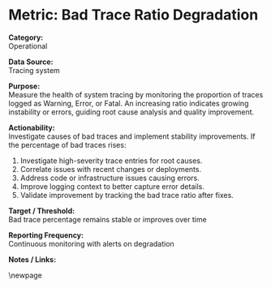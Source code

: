 # Metric: Bad Trace Ratio Degradation

**Category:**  
Operational

**Data Source:**  
Tracing system

**Purpose:**  
Measure the health of system tracing by monitoring the proportion of traces logged as Warning, Error, or Fatal. An increasing ratio indicates growing instability or errors, guiding root cause analysis and quality improvement.

**Actionability:**  
Investigate causes of bad traces and implement stability improvements. If the percentage of bad traces rises:

1. Investigate high-severity trace entries for root causes.
2. Correlate issues with recent changes or deployments.
3. Address code or infrastructure issues causing errors.
4. Improve logging context to better capture error details.
5. Validate improvement by tracking the bad trace ratio after fixes.

**Target / Threshold:**  
Bad trace percentage remains stable or improves over time

**Reporting Frequency:**  
Continuous monitoring with alerts on degradation

**Notes / Links:**  

<!-- Leave the rest of this page blank -->
\newpage
